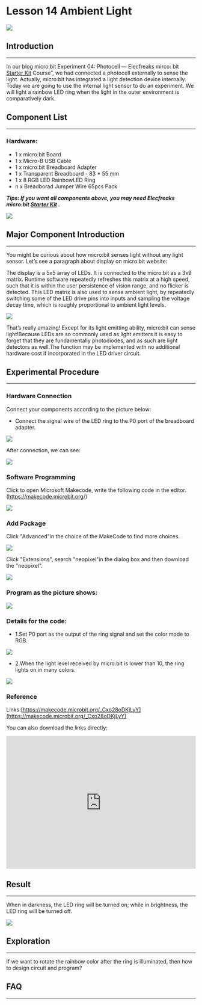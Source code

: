 # Lesson 14 Ambient Light

 ![](./images/NkZTTdv.jpg) 

## Introduction

---
In our blog micro:bit Experiment 04: Photocell — Elecfreaks mirco: bit [Starter Kit](https://www.elecfreaks.com/micro-bit-starter-kit.html)  Course”, we had connected a photocell externally to sense the light. Actually, micro:bit has integrated a light detection device internally. Today we are going to use the internal light sensor to do an experiment. We will light a rainbow LED ring when the light in the outer environment is comparatively dark.

## Component List

---
### Hardware:

- 1 x micro:bit Board
- 1 x Micro-B USB Cable
- 1 x micro:bit Breadboard Adapter
- 1 x Transparent Breadboard - 83 * 55 mm
- 1 x 8 RGB LED RainbowLED Ring
- n x Breadborad Jumper Wire 65pcs Pack

***Tips: If you want all components above, you may need Elecfreaks micro:bit [Starter Kit](https://www.elecfreaks.com/micro-bit-starter-kit.html) .***

![](./images/W4tseua.jpg)

## Major Component Introduction
---
You might be curious about how micro:bit senses light without any light sensor. Let’s see a paragraph about display on micro:bit website:

The display is a 5x5 array of LEDs. It is connected to the micro:bit as a 3x9 matrix. Runtime software repeatedly refreshes this matrix at a high speed, such that it is within the user persistence of vision range, and no flicker is detected. This LED matrix is also used to sense ambient light, by repeatedly switching some of the LED drive pins into inputs and sampling the voltage decay time, which is roughly proportional to ambient light levels.

![](./images/1JzFZG3.jpg) 

That’s really amazing! Except for its light emitting ability, micro:bit can sense light!Because LEDs are so commonly used as light emitters it is easy to forget that they are fundamentally photodiodes, and as such are light detectors as well.The function may be implemented with no additional hardware cost if incorporated in the LED driver circuit.

## Experimental Procedure
---
### Hardware Connection

Connect your components according to the picture below:

- Connect the signal wire of the LED ring to the P0 port of the breadboard adapter.

![](./images/fKgQRoW.jpg)

After connection, we can see:

![](./images/Hacl6BL.jpg)

### Software Programming

Click to open Microsoft Makecode, write the following code in the editor.(https://makecode.microbit.org/)

![](./images/JHZUvh2.png)

### Add Package

  Click "Advanced"in the choice of the MakeCode to find more choices.

![](./images/smtcNoB.png)

Click "Extensions", search "neopixel"in the dialog box and then download the "neopixel".

![](./images/umQwUC2.png)

### Program as the picture shows:

![](./images/AZCjDfR.png)

### Details for the code:
- 1.Set P0 port as the output of the ring signal and set the color mode to RGB.

![](./images/ZlZCHyZ.png)

- 2.When the light level received by micro:bit is lower than 10, the ring lights on in many colors.

![](./images/XoTAOIf.png)

### Reference
Links:[https://makecode.microbit.org/_Cxo28oDKjLyY](https://makecode.microbit.org/_Cxo28oDKjLyY)

You can also download the links directly:

<div style="position:relative;height:0;padding-bottom:70%;overflow:hidden;"><iframe style="position:absolute;top:0;left:0;width:100%;height:100%;" src="https://makecode.microbit.org/#pub:_Cxo28oDKjLyY" frameborder="0" sandbox="allow-popups allow-forms allow-scripts allow-same-origin"></iframe></div>  


## Result
---
When in darkness, the LED ring will be turned on; while in brightness, the LED ring will be turned off.

![](./images/F9B9ySD.gif)


## Exploration
---
If we want to rotate the rainbow color after the ring is illuminated, then how to design circuit and program? 

## FAQ
---

